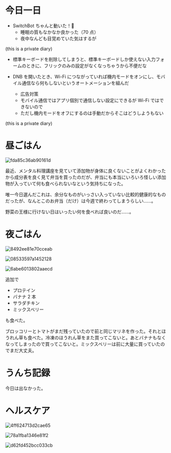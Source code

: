 # 今日一日
- SwitchBot ちゃんと動いた！🎉
    - 睡眠の質もなかなか良かった（70 点）
    - 夜中なんども目覚めていた気はするが

 (this is a private diary)

- 標準キーボードを削除してしまうと、標準キーボードしか使えない入力フォームのときに、フリックのみの設定がなくなっちゃうから不便だな

- DNB を開いたとき、Wi-Fi につながっていれば機内モードをオンにし、モバイル通信なら何もしないというオートメーションを組んだ
    - 広告対策
    - モバイル通信ではアプリ個別で通信しない設定にできるが Wi-Fi ではできないので
    - ただし機内モードをオフにするのは手動だからそこはどうしようもない

 (this is a private diary)

# 昼ごはん
![fda85c36ab90161d](https://noraworld.github.io/box-bulbasaur/2019/11/fda85c36ab90161d.jpg)

最近、メンタル料理講座を見ていて添加物が身体に良くないことがよくわかったから成分表を良く見て弁当を買ったのだが、弁当にも本当にいろいろ怪しい添加物が入っていて何も食べられないなという気持ちになった。

唯一今日選んだこれは、余分なものがいっさい入っていない比較的健康的なものだったが、なんとこのお弁当（だけ）は今週で終わってしまうらしい......。

野菜の王様に行けない日はいったい何を食べれば良いのだ......。

# 夜ごはん
![8492ee81e70cceab](https://noraworld.github.io/box-bulbasaur/2019/11/8492ee81e70cceab.jpg)

![08533597a1452128](https://noraworld.github.io/box-bulbasaur/2019/11/08533597a1452128.jpg)

![6abe6013802aaecd](https://noraworld.github.io/box-bulbasaur/2019/11/6abe6013802aaecd.jpg)

追加で

- プロテイン
- バナナ 2 本
- サラダチキン
- ミックスベリー

も食べた。

ブロッコリーとトマトがまだ残っていたので前と同じマリネを作った。それとほうれん草も食べた。冷凍のほうれん草をまた買ってこないと。あとバナナもなくなってしまったので買ってこないと。ミックスベリーは前に大量に買っていたのでまだ大丈夫。

# うんち記録
今日は出なかった。

# ヘルスケア
![4ff624713d2cae65](https://noraworld.github.io/box-bulbasaur/2019/11/4ff624713d2cae65.png)

![78a1fba1346e81f2](https://noraworld.github.io/box-bulbasaur/2019/11/78a1fba1346e81f2.png)

![d62fd452bcc033cb](https://noraworld.github.io/box-bulbasaur/2019/11/d62fd452bcc033cb.jpg)
